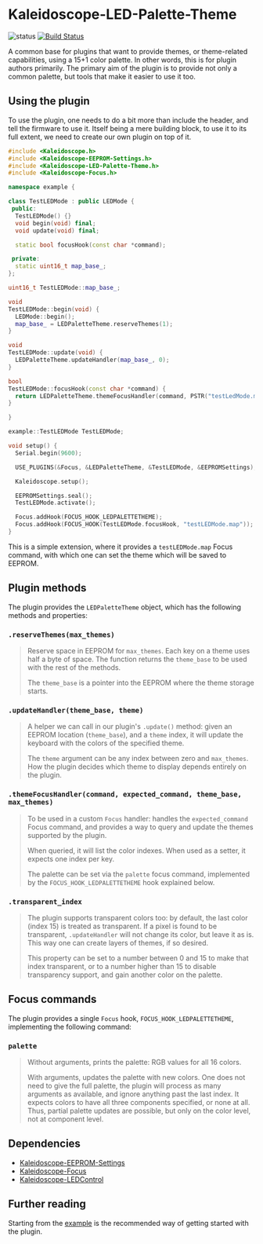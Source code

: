 # Kaleidoscope-LED-Palette-Theme

![status][st:experimental] [![Build Status][travis:image]][travis:status]

 [travis:image]: https://travis-ci.org/keyboardio/Kaleidoscope-LED-Palette-Theme.svg?branch=master
 [travis:status]: https://travis-ci.org/keyboardio/Kaleidoscope-LED-Palette-Theme

 [st:stable]: https://img.shields.io/badge/stable-✔-black.svg?style=flat&colorA=44cc11&colorB=494e52
 [st:broken]: https://img.shields.io/badge/broken-X-black.svg?style=flat&colorA=e05d44&colorB=494e52
 [st:experimental]: https://img.shields.io/badge/experimental----black.svg?style=flat&colorA=dfb317&colorB=494e52

A common base for plugins that want to provide themes, or theme-related
capabilities, using a 15+1 color palette. In other words, this is for plugin
authors primarily. The primary aim of the plugin is to provide not only a common
palette, but tools that make it easier to use it too.

## Using the plugin

To use the plugin, one needs to do a bit more than include the header, and tell
the firmware to use it. Itself being a mere building block, to use it to its
full extent, we need to create our own plugin on top of it.

```c++
#include <Kaleidoscope.h>
#include <Kaleidoscope-EEPROM-Settings.h>
#include <Kaleidoscope-LED-Palette-Theme.h>
#include <Kaleidoscope-Focus.h>

namespace example {

class TestLEDMode : public LEDMode {
 public:
  TestLEDMode() {}
  void begin(void) final;
  void update(void) final;

  static bool focusHook(const char *command);

 private:
  static uint16_t map_base_;
};

uint16_t TestLEDMode::map_base_;

void
TestLEDMode::begin(void) {
  LEDMode::begin();
  map_base_ = LEDPaletteTheme.reserveThemes(1);
}

void
TestLEDMode::update(void) {
  LEDPaletteTheme.updateHandler(map_base_, 0);
}

bool
TestLEDMode::focusHook(const char *command) {
  return LEDPaletteTheme.themeFocusHandler(command, PSTR("testLedMode.map"), map_base_, 1);
}

}

example::TestLEDMode TestLEDMode;

void setup() {
  Serial.begin(9600);

  USE_PLUGINS(&Focus, &LEDPaletteTheme, &TestLEDMode, &EEPROMSettings);

  Kaleidoscope.setup();

  EEPROMSettings.seal();
  TestLEDMode.activate();

  Focus.addHook(FOCUS_HOOK_LEDPALETTETHEME);
  Focus.addHook(FOCUS_HOOK(TestLEDMode.focusHook, "testLEDMode.map"));
}
```

This is a simple extension, where it provides a `testLEDMode.map` Focus command,
with which one can set the theme which will be saved to EEPROM.

## Plugin methods

The plugin provides the `LEDPaletteTheme` object, which has the following methods and properties:

### `.reserveThemes(max_themes)`

> Reserve space in EEPROM for `max_themes`. Each key on a theme uses half a byte
> of space. The function returns the `theme_base` to be used with the rest of
> the methods.
>
> The `theme_base` is a pointer into the EEPROM where the theme storage starts.

### `.updateHandler(theme_base, theme)`

> A helper we can call in our plugin's `.update()` method: given an EEPROM
> location (`theme_base`), and a `theme` index, it will update the keyboard with
> the colors of the specified theme.
>
> The `theme` argument can be any index between zero and `max_themes`. How the
> plugin decides which theme to display depends entirely on the plugin.

### `.themeFocusHandler(command, expected_command, theme_base, max_themes)`

> To be used in a custom `Focus` handler: handles the `expected_command` Focus
> command, and provides a way to query and update the themes supported by the
> plugin.
>
> When queried, it will list the color indexes. When used as a setter, it
> expects one index per key.
>
> The palette can be set via the `palette` focus command, implemented by the
> `FOCUS_HOOK_LEDPALETTETHEME` hook explained below.

### `.transparent_index`

> The plugin supports transparent colors too: by default, the last color (index
> 15) is treated as transparent. If a pixel is found to be transparent,
> `.updateHandler` will not change its color, but leave it as is. This way one
> can create layers of themes, if so desired.
>
> This property can be set to a number between 0 and 15 to make that index
> transparent, or to a number higher than 15 to disable transparency support,
> and gain another color on the palette.

## Focus commands

The plugin provides a single `Focus` hook, `FOCUS_HOOK_LEDPALETTETHEME`,
implementing the following command:

### `palette`

> Without arguments, prints the palette: RGB values for all 16 colors.
>
> With arguments, updates the palette with new colors. One does not need to give
> the full palette, the plugin will process as many arguments as available, and
> ignore anything past the last index. It expects colors to have all three
> components specified, or none at all. Thus, partial palette updates are
> possible, but only on the color level, not at component level.

## Dependencies

* [Kaleidoscope-EEPROM-Settings](https://github.com/keyboardio/Kaleidoscope-EEPROM-Settings)
* [Kaleidoscope-Focus](https://github.com/keyboardio/Kaleidoscope-Focus)
* [Kaleidoscope-LEDControl](https://github.com/keyboardio/Kaleidoscope-LEDControl)

## Further reading

Starting from the [example][plugin:example] is the recommended way of getting
started with the plugin.

  [plugin:example]: https://github.com/keyboardio/Kaleidoscope-LED-Palette-Theme/blob/master/examples/LED-Palette-Theme/LED-Palette-Theme.ino
